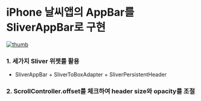 # iPhone 날씨앱의 AppBar를 SliverAppBar로 구현

[![thumb](https://user-images.githubusercontent.com/10203092/253147352-388058dd-1bb2-42c1-a59f-b35aa48aab83.png)](assets/10203092/0932a6b0-851a-465f-a695-7349f661a7cb)

### 1. 세가지 Sliver 위젯를 활용
  - SliverAppBar + SliverToBoxAdapter + SliverPersistentHeader

### 2. ScrollController.offset를 체크하여 header size와 opacity를 조절
